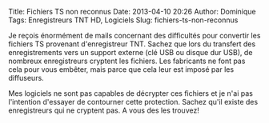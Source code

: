 Title: Fichiers TS non reconnus
Date: 2013-04-10 20:26
Author: Dominique
Tags: Enregistreurs TNT HD, Logiciels
Slug: fichiers-ts-non-reconnus

Je reçois énormément de mails concernant des difficultés pour convertir
les fichiers TS provenant d'enregistreur TNT. Sachez que lors du
transfert des enregistrements vers un support externe (clé USB ou disque
dur USB), de nombreux enregistreurs cryptent les fichiers. Les
fabricants ne font pas cela pour vous embêter, mais parce que cela leur
est imposé par les diffuseurs.

Mes logiciels ne sont pas capables de décrypter ces fichiers et je n'ai
pas l'intention d'essayer de contourner cette protection. Sachez qu'il
existe des enregistreurs qui ne cryptent pas. A vous des les trouvez!


